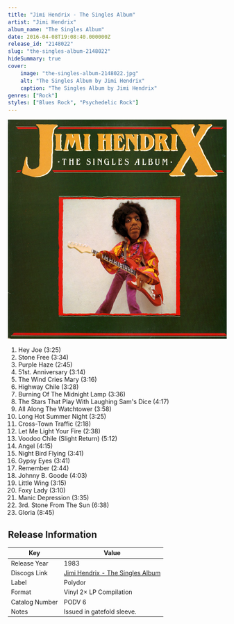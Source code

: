 ```yaml
---
title: "Jimi Hendrix - The Singles Album"
artist: "Jimi Hendrix"
album_name: "The Singles Album"
date: 2016-04-08T19:08:40.000000Z
release_id: "2148022"
slug: "the-singles-album-2148022"
hideSummary: true
cover:
    image: "the-singles-album-2148022.jpg"
    alt: "The Singles Album by Jimi Hendrix"
    caption: "The Singles Album by Jimi Hendrix"
genres: ["Rock"]
styles: ["Blues Rock", "Psychedelic Rock"]
---
```


![The Singles Album by Jimi Hendrix](the-singles-album-2148022.jpg)

<!-- section break -->

1. Hey Joe (3:25)
2. Stone Free (3:34)
3. Purple Haze (2:45)
4. 51st. Anniversary (3:14)
5. The Wind Cries Mary (3:16)
6. Highway Chile (3:28)
7. Burning Of The Midnight Lamp (3:36)
8. The Stars That Play With Laughing Sam's Dice (4:17)
9. All Along The Watchtower (3:58)
10. Long Hot Summer Night (3:25)
11. Cross-Town Traffic (2:18)
12. Let Me Light Your Fire (2:38)
13. Voodoo Chile (Slight Return) (5:12)
14. Angel (4:15)
15. Night Bird Flying (3:41)
16. Gypsy Eyes (3:41)
17. Remember (2:44)
18. Johnny B. Goode (4:03)
19. Little Wing (3:15)
20. Foxy Lady (3:10)
21. Manic Depression (3:35)
22. 3rd. Stone From The Sun (6:38)
23. Gloria (8:45)

<!-- section break -->





## Release Information
|  Key           | Value                                                |
| ---------------| ---------------------------------------------------- |
| Release Year   | 1983                                   |
| Discogs Link   | [Jimi Hendrix - The Singles Album](https://www.discogs.com/release/2148022-Jimi-Hendrix-The-Singles-Album) |
| Label          | Polydor |
| Format         | Vinyl 2× LP Compilation |
| Catalog Number | PODV 6 |
| Notes | Issued in gatefold sleeve.  |